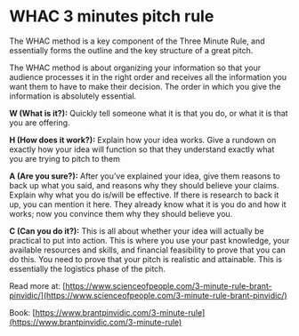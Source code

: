 # WHAC 3 minutes pitch rule

The WHAC method is a key component of the Three Minute Rule, and essentially forms the outline and the key structure of a great pitch.

The WHAC method is about organizing your information so that your audience processes it in the right order and receives all the information you want them to have to make their decision. The order in which you give the information is absolutely essential.

**W \(What is it?\):** Quickly tell someone what it is that you do, or what it is that you are offering.   
  
**H \(How does it work?\):** Explain how your idea works. Give a rundown on exactly how your idea will function so that they understand exactly what you are trying to pitch to them 

**A \(Are you sure?\):** After you’ve explained your idea, give them reasons to back up what you said, and reasons why they should believe your claims. Explain why what you do is/will be effective. If there is research to back it up, you can mention it here. They already know what it is you do and how it works; now you convince them why they should believe you. 

**C \(Can you do it?\):** This is all about whether your idea will actually be practical to put into action. This is where you use your past knowledge, your available resources and skills, and financial feasibility to prove that you can do this. You need to prove that your pitch is realistic and attainable. This is essentially the logistics phase of the pitch.

Read more at: [https://www.scienceofpeople.com/3-minute-rule-brant-pinvidic/](https://www.scienceofpeople.com/3-minute-rule-brant-pinvidic/)

Book: [https://www.brantpinvidic.com/3-minute-rule](https://www.brantpinvidic.com/3-minute-rule)

